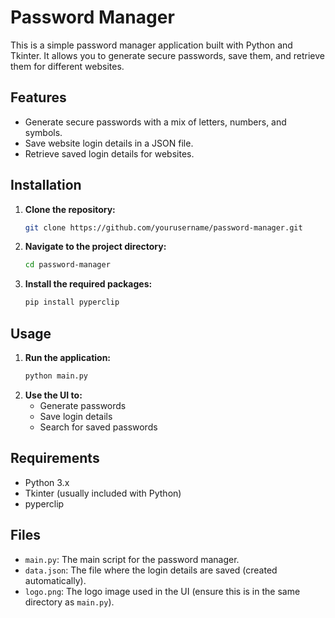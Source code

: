

# Password Manager

This is a simple password manager application built with Python and Tkinter. It allows you to generate secure passwords, save them, and retrieve them for different websites.

## Features

- Generate secure passwords with a mix of letters, numbers, and symbols.
- Save website login details in a JSON file.
- Retrieve saved login details for websites.

## Installation

1. **Clone the repository:**
    ```bash
    git clone https://github.com/yourusername/password-manager.git
    ```
2. **Navigate to the project directory:**
    ```bash
    cd password-manager
    ```
3. **Install the required packages:**
    ```bash
    pip install pyperclip
    ```

## Usage

1. **Run the application:**
    ```bash
    python main.py
    ```
2. **Use the UI to:**
   - Generate passwords
   - Save login details
   - Search for saved passwords

## Requirements

- Python 3.x
- Tkinter (usually included with Python)
- pyperclip

## Files

- `main.py`: The main script for the password manager.
- `data.json`: The file where the login details are saved (created automatically).
- `logo.png`: The logo image used in the UI (ensure this is in the same directory as `main.py`).
